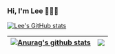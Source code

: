### Hi, I'm Lee 👋🧑‍💻

[![Lee's GitHub stats](https://github-readme-stats.vercel.app/api?username=rebsonau)](https://github.com/rebsonau/github-readme-stats)

| <a href="https://github.com/rebsonau/github-readme-stats"><img align="center" src="https://github-readme-stats.vercel.app/api?username=rebsonau&show_icons=true&include_all_commits=true&theme=buefy&hide_border=true" alt="Anurag's github stats" /></a> | <a href="https://github.com/rebsonau/github-readme-stats"><img align="center" src="https://github-readme-stats.vercel.app/api/top-langs/?username=rebsonau&layout=compact&theme=buefy&hide_border=true" /></a> |
| ------------- | ------------- |

<!--
**Rebsonau/Rebsonau** is a ✨ _special_ ✨ repository because its `README.md` (this file) appears on your GitHub profile.

Here are some ideas to get you started:

- 🔭 I’m currently working on ...
- 🌱 I’m currently learning ...
- 👯 I’m looking to collaborate on ...
- 🤔 I’m looking for help with ...
- 💬 Ask me about ...
- 📫 How to reach me: ...
- 😄 Pronouns: ...
- ⚡ Fun fact: ...
-->
